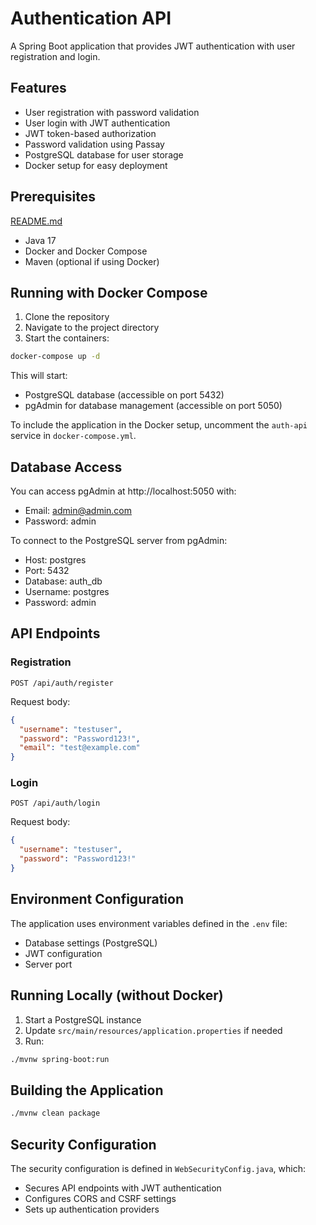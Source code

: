 # Authentication API

A Spring Boot application that provides JWT authentication with user registration and login.

## Features

- User registration with password validation
- User login with JWT authentication
- JWT token-based authorization
- Password validation using Passay
- PostgreSQL database for user storage
- Docker setup for easy deployment

## Prerequisites
[README.md](README.md)
- Java 17
- Docker and Docker Compose
- Maven (optional if using Docker)

## Running with Docker Compose

1. Clone the repository
2. Navigate to the project directory
3. Start the containers:

```bash
docker-compose up -d
```

This will start:
- PostgreSQL database (accessible on port 5432)
- pgAdmin for database management (accessible on port 5050)

To include the application in the Docker setup, uncomment the `auth-api` service in `docker-compose.yml`.

## Database Access

You can access pgAdmin at http://localhost:5050 with:
- Email: admin@admin.com
- Password: admin

To connect to the PostgreSQL server from pgAdmin:
- Host: postgres
- Port: 5432
- Database: auth_db
- Username: postgres
- Password: admin

## API Endpoints

### Registration

```
POST /api/auth/register
```

Request body:
```json
{
  "username": "testuser",
  "password": "Password123!",
  "email": "test@example.com"
}
```

### Login

```
POST /api/auth/login
```

Request body:
```json
{
  "username": "testuser",
  "password": "Password123!"
}
```

## Environment Configuration

The application uses environment variables defined in the `.env` file:

- Database settings (PostgreSQL)
- JWT configuration
- Server port

## Running Locally (without Docker)

1. Start a PostgreSQL instance
2. Update `src/main/resources/application.properties` if needed
3. Run:

```bash
./mvnw spring-boot:run
```

## Building the Application

```bash
./mvnw clean package
```

## Security Configuration

The security configuration is defined in `WebSecurityConfig.java`, which:
- Secures API endpoints with JWT authentication
- Configures CORS and CSRF settings
- Sets up authentication providers 